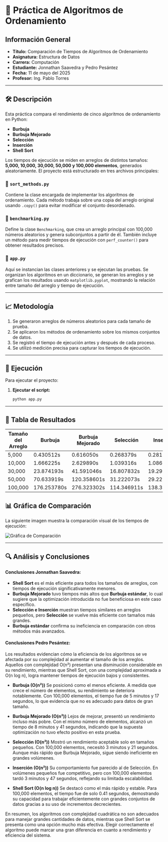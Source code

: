 # 📌 Práctica de Algoritmos de Ordenamiento  

## Información General  
- **Título:** Comparación de Tiempos de Algoritmos de Ordenamiento  
- **Asignatura:** Estructura de Datos  
- **Carrera:** Computación  
- **Estudiante:** Jonnathan Saavedra y Pedro Pesántez
- **Fecha:** 11 de mayo del 2025
- **Profesor:** Ing. Pablo Torres  

---

## 🛠️ Descripción  
Esta práctica compara el rendimiento de cinco algoritmos de ordenamiento en Python:  
- **Burbuja**  
- **Burbuja Mejorado**  
- **Selección**  
- **Inserción**  
- **Shell Sort**  

Los tiempos de ejecución se miden en arreglos de distintos tamaños: **5,000, 10,000, 30,000, 50,000 y 100,000 elementos**, generados aleatoriamente. El proyecto está estructurado en tres archivos principales:

### 🔹 `sort_methods.py`  
Contiene la clase encargada de implementar los algoritmos de ordenamiento. Cada método trabaja sobre una copia del arreglo original usando `.copy()` para evitar modificar el conjunto desordenado.

### 🔹 `benchmarking.py`  
Define la clase `Benchmarking`, que crea un arreglo principal con 100,000 números aleatorios y genera subconjuntos a partir de él. También incluye un método para medir tiempos de ejecución con `perf_counter()` para obtener resultados precisos.

### 🔹 `app.py`  
Aquí se instancian las clases anteriores y se ejecutan las pruebas. Se organizan los algoritmos en un diccionario, se generan los arreglos y se grafican los resultados usando `matplotlib.pyplot`, mostrando la relación entre tamaño del arreglo y tiempo de ejecución.

---

## 📈 Metodología  
1. Se generaron arreglos de números aleatorios para cada tamaño de prueba.  
2. Se aplicaron los métodos de ordenamiento sobre los mismos conjuntos de datos.  
3. Se registró el tiempo de ejecución antes y después de cada proceso.  
4. Se utilizó medición precisa para capturar los tiempos de ejecución.  

---

## 🚀 Ejecución  
Para ejecutar el proyecto:  

1. **Ejecutar el script:**  
   
   ```bash  
   python app.py  
---
## 📑 Tabla de Resultados  

| Tamaño del Arreglo | Burbuja | Burbuja Mejorado | Selección | Inserción | Shell |
|--------------------|---------|------------------|-----------|-----------|--------|
| 5,000 | 0.430512s | 0.616050s | 0.268379s | 0.281681s | **0.006449s** |
| 10,000 | 1.666225s | 2.629890s | 1.039316s | 1.086095s | **0.014736s** |
| 30,000 | 23.874193s | 41.591046s | 16.807832s | 19.298807s | **0.094822s** |
| 50,000 | 70.633919s | 120.358601s | 31.222073s | 29.222461s | **0.111307s** |
| 100,000 | 176.253780s | 276.323302s | 114.346911s | 138.392213s | **0.442078s** |

## 📊 Gráfica de Comparación  
La siguiente imagen muestra la comparación visual de los tiempos de ejecución:  

![Gráfica de Comparación](https://github.com/user-attachments/assets/9e731f31-d567-427a-a5be-1143d1b764b3)  

---

## 🔍 Análisis y Conclusiones  
#### Conclusiones Jonnathan Saavedra:
- **Shell Sort** es el más eficiente para todos los tamaños de arreglos, con tiempos de ejecución significativamente menores.  
- **Burbuja Mejorado** tuvo tiempos más altos que **Burbuja estándar**, lo cual sugiere que la optimización introducida no fue beneficiosa en este caso específico.  
- **Selección e Inserción** muestran tiempos similares en arreglos pequeños, pero **Selección** se vuelve más eficiente con tamaños más grandes.  
- **Burbuja estándar** confirma su ineficiencia en comparación con otros métodos más avanzados.  
#### Conclusiones Pedro Pesántez:
Los resultados evidencian cómo la eficiencia de los algoritmos se ve afectada por su complejidad al aumentar el tamaño de los arreglos. Aquellos con complejidad O(n²) presentan una disminución considerable en su rendimiento, mientras que Shell Sort, con una complejidad aproximada a O(n log n), logra mantener tiempos de ejecución bajos y consistentes.

- **Burbuja (O(n²))**
Se posicionó como el menos eficiente. A medida que crece el número de elementos, su rendimiento se deteriora notablemente. Con 100,000 elementos, el tiempo fue de 5 minutos y 17 segundos, lo que evidencia que no es adecuado para datos de gran tamaño.

- **Burbuja Mejorado (O(n²))**
Lejos de mejorar, presentó un rendimiento incluso más pobre. Con el mismo número de elementos, alcanzó un tiempo de 8 minutos y 41 segundos, indicando que la supuesta optimización no tuvo efecto positivo en esta prueba.

- **Selección (O(n²))**
Mostró un rendimiento aceptable solo en tamaños pequeños. Con 100,000 elementos, necesitó 3 minutos y 21 segundos. Aunque más rápido que Burbuja Mejorado, sigue siendo ineficiente en grandes volúmenes.

- **Inserción (O(n²))**
Su comportamiento fue parecido al de Selección. En volúmenes pequeños fue competitivo, pero con 100,000 elementos tardó 3 minutos y 47 segundos, reflejando su limitada escalabilidad.

- **Shell Sort (O(n log n))**
Se destacó como el más rápido y estable. Para 100,000 elementos, el tiempo fue de solo 0.41 segundos, demostrando su capacidad para trabajar eficientemente con grandes conjuntos de datos gracias a su uso de incrementos decrecientes.

En resumen, los algoritmos con complejidad cuadrática no son adecuados para manejar grandes cantidades de datos, mientras que Shell Sort se presenta como una opción mucho más efectiva. Elegir correctamente el algoritmo puede marcar una gran diferencia en cuanto a rendimiento y eficiencia del sistema.
